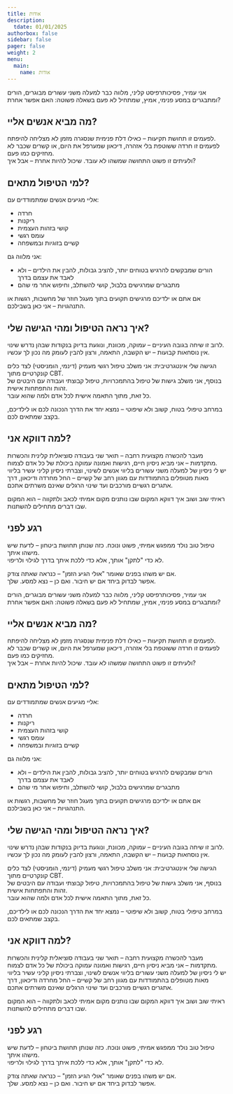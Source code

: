 ```yaml
---
title: אודות 
description:
  tdate: 01/01/2025
authorbox: false
sidebar: false
pager: false
weight: 2
menu:
  main:
    name: אודות
---
```



אני עמיר, פסיכותרפיסט קליני, מלווה כבר למעלה משני עשורים מבוגרים, הורים ומתבגרים במסע פנימי, אמיץ, שמתחיל לא פעם בשאלה פשוטה: האם אפשר אחרת?

## מה מביא אנשים אליי?

לפעמים זו תחושת תקיעות – כאילו דלת פנימית שנסגרה מזמן לא מצליחה להיפתח.  
לפעמים זו חרדה ששוטפת בלי אזהרה, דיכאון שמערפל את היום, או קשרים שכבר לא מחזיקים כמו פעם.  
ולעיתים זו פשוט התחושה שמשהו לא עובד. שיכול להיות אחרת – אבל איך?

## למי הטיפול מתאים?

אליי מגיעים אנשים שמתמודדים עם:  
- חרדה  
- ריקנות  
- קושי בזהות העצמית  
- עומס רגשי  
- קשיים בזוגיות ובמשפחה  

אני מלווה גם:  
- הורים שמבקשים להרגיש בטוחים יותר, להציב גבולות, להבין את הילדים – ולא לאבד את עצמם בדרך  
- מתבגרים שמרגישים בלבול, קושי להשתלב, וחיפוש אחר מי שהם  

אם אתם או ילדיכם מרגישים תקועים בתוך מעגל חוזר של מחשבות, רגשות או התנהגויות – אני כאן בשבילכם.

## איך נראה הטיפול ומהי הגישה שלי?

לרוב זו שיחה בגובה העיניים – עמוקה, מכוונת, ונוגעת בדיוק בנקודות שבהן נדרש שינוי.  
אין נוסחאות קבועות – יש הקשבה, התאמה, ורצון להבין לעומק מה נכון לך עכשיו.

הגישה שלי אינטגרטיבית: אני משלב טיפול רגשי מעמיק (דינמי, הומניסטי) לצד כלים קונקרטיים מתוך CBT.  
בנוסף, אני משלב גישות של טיפול בהתמכרויות, טיפול קבוצתי ועבודה עם היבטים של זהות והתפתחות אישית.  
כל זאת, מתוך התאמה אישית לכל אדם ולמה שהוא עובר.  

במרחב טיפולי בטוח, קשוב ולא שיפוטי – נמצא יחד את הדרך הנכונה לכם או לילדיכם, בקצב שמתאים לכם.

## למה דווקא אני?

מעבר להכשרה מקצועית רחבה – תואר שני בעבודה סוציאלית קלינית והכשרות מתקדמות – אני מביא ניסיון חיים, רגישות ואמונה עמוקה ביכולת של כל אדם לצמוח.  
יש לי ניסיון של למעלה משני עשורים בליווי אנשים לשינוי, וצברתי ניסיון קליני עשיר בליווי מאות מטופלים בהתמודדות עם מגוון רחב של קשיים – החל מחרדה ודיכאון, דרך אתגרים רגשיים מורכבים ועד שינוי הרגלים שאינם משרתים אתכם.  

ראיתי שוב ושוב איך דווקא המקום שבו נותנים מקום אמיתי לכאב ולתקווה – הוא המקום שבו דברים מתחילים להשתנות.

## רגע לפני

טיפול טוב נולד ממפגש אמיתי, פשוט ונוכח. כזה שנותן תחושת ביטחון – לדעת שיש מישהו איתך.  
לא כדי "לתקן" אותך, אלא כדי ללכת איתך בדרך לגילוי ולריפוי.  

אם יש משהו בפנים שאומר "אולי הגיע הזמן" – כנראה שאתה צודק.  
אפשר לבדוק ביחד אם יש חיבור. ואם כן – נצא למסע. שלך.



אני עמיר, פסיכותרפיסט קליני, מלווה כבר למעלה משני עשורים מבוגרים, הורים ומתבגרים במסע פנימי, אמיץ, שמתחיל לא פעם בשאלה פשוטה: האם אפשר אחרת?

## מה מביא אנשים אליי?

לפעמים זו תחושת תקיעות – כאילו דלת פנימית שנסגרה מזמן לא מצליחה להיפתח.  
לפעמים זו חרדה ששוטפת בלי אזהרה, דיכאון שמערפל את היום, או קשרים שכבר לא מחזיקים כמו פעם.  
ולעיתים זו פשוט התחושה שמשהו לא עובד. שיכול להיות אחרת – אבל איך?

## למי הטיפול מתאים?

אליי מגיעים אנשים שמתמודדים עם:  
- חרדה  
- ריקנות  
- קושי בזהות העצמית  
- עומס רגשי  
- קשיים בזוגיות ובמשפחה  

אני מלווה גם:  
- הורים שמבקשים להרגיש בטוחים יותר, להציב גבולות, להבין את הילדים – ולא לאבד את עצמם בדרך  
- מתבגרים שמרגישים בלבול, קושי להשתלב, וחיפוש אחר מי שהם  

אם אתם או ילדיכם מרגישים תקועים בתוך מעגל חוזר של מחשבות, רגשות או התנהגויות – אני כאן בשבילכם.

## איך נראה הטיפול ומהי הגישה שלי?

לרוב זו שיחה בגובה העיניים – עמוקה, מכוונת, ונוגעת בדיוק בנקודות שבהן נדרש שינוי.  
אין נוסחאות קבועות – יש הקשבה, התאמה, ורצון להבין לעומק מה נכון לך עכשיו.

הגישה שלי אינטגרטיבית: אני משלב טיפול רגשי מעמיק (דינמי, הומניסטי) לצד כלים קונקרטיים מתוך CBT.  
בנוסף, אני משלב גישות של טיפול בהתמכרויות, טיפול קבוצתי ועבודה עם היבטים של זהות והתפתחות אישית.  
כל זאת, מתוך התאמה אישית לכל אדם ולמה שהוא עובר.  

במרחב טיפולי בטוח, קשוב ולא שיפוטי – נמצא יחד את הדרך הנכונה לכם או לילדיכם, בקצב שמתאים לכם.

## למה דווקא אני?

מעבר להכשרה מקצועית רחבה – תואר שני בעבודה סוציאלית קלינית והכשרות מתקדמות – אני מביא ניסיון חיים, רגישות ואמונה עמוקה ביכולת של כל אדם לצמוח.  
יש לי ניסיון של למעלה משני עשורים בליווי אנשים לשינוי, וצברתי ניסיון קליני עשיר בליווי מאות מטופלים בהתמודדות עם מגוון רחב של קשיים – החל מחרדה ודיכאון, דרך אתגרים רגשיים מורכבים ועד שינוי הרגלים שאינם משרתים אתכם.  

ראיתי שוב ושוב איך דווקא המקום שבו נותנים מקום אמיתי לכאב ולתקווה – הוא המקום שבו דברים מתחילים להשתנות.

## רגע לפני

טיפול טוב נולד ממפגש אמיתי, פשוט ונוכח. כזה שנותן תחושת ביטחון – לדעת שיש מישהו איתך.  
לא כדי "לתקן" אותך, אלא כדי ללכת איתך בדרך לגילוי ולריפוי.  

אם יש משהו בפנים שאומר "אולי הגיע הזמן" – כנראה שאתה צודק.  
אפשר לבדוק ביחד אם יש חיבור. ואם כן – נצא למסע. שלך.